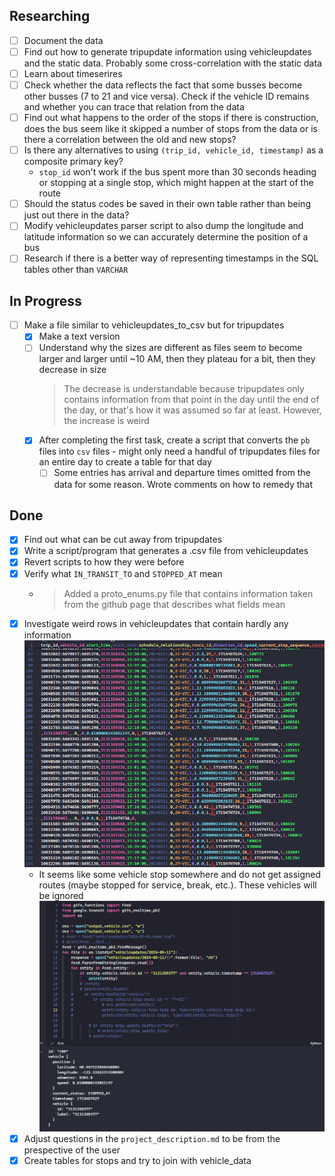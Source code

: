 ## Researching

- [ ] Document the data
- [ ] Find out how to generate tripupdate information using vehicleupdates
and the static data. Probably some cross-correlation with the static data
- [ ] Learn about timeserires
- [ ] Check whether the data reflects the fact that some busses become
other busses (7 to 21 and vice versa). Check if the vehicle ID remains and
whether you can trace that relation from the data
- [ ] Find out what happens to the order of the stops if there is construction,
does the bus seem like it skipped a number of stops from the data or is there
a correlation between the old and new stops?
- [ ] Is there any alternatives to using `(trip_id, vehicle_id, timestamp)`
as a composite primary key?
    - `stop_id` won't work if the bus spent more than 30 seconds heading or
    stopping at a single stop, which might happen at the start of the route
- [ ] Should the status codes be saved in their own table rather than being
just out there in the data?
- [ ] Modify vehicleupdates parser script to also dump the longitude and
latitude information so we can accurately determine the position of a bus
- [ ] Research if there is a better way of representing timestamps in the
SQL tables other than `VARCHAR`

## In Progress
- [ ] Make a file similar to vehicleupdates_to_csv but for tripupdates
    - [x] Make a text version 
    - [ ] Understand why the sizes are different as files seem to become larger
    and larger until ~10 AM, then they plateau for a bit, then they decrease
    in size
        > The decrease is understandable because tripupdates only contains
        information from that point in the day until the end of the day, or
        that's how it was assumed so far at least. However, the increase is
        weird
    - [x] After completing the first task, create a script that converts the
    `pb` files into `csv` files - might only need a handful of tripupdates
    files for an entire day to create a table for that day
        - [ ] Some entries has arrival and departure times omitted from
        the data for some reason. Wrote comments on how to remedy that

## Done

- [x] Find out what can be cut away from tripupdates
- [x] Write a script/program that generates a .csv file from vehicleupdates
- [x] Revert scripts to how they were before
- [x] Verify what `IN_TRANSIT_TO` and `STOPPED_AT` mean
    - > Added a proto_enums.py file that contains information taken
    from the github page that describes what fields mean
- [x] Investigate weird rows in vehicleupdates that contain hardly any
information ![img](images/vehicleupdates_missing_info.png)
    - It seems like some vehicle stop somewhere and do not get assigned routes
    (maybe stopped for service, break, etc.). These vehicles will be ignored
    ![img](images/vehicleupdates_missing_info_explained.png)
- [x] Adjust questions in the `project_description.md` to be from the
prespective of the user
- [x] Create tables for stops and try to join with vehicle_data